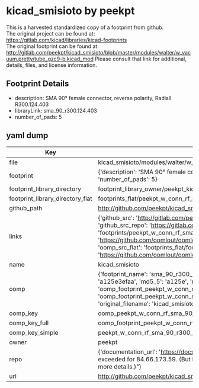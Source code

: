 # kicad_smisioto by peekpt  
This is a harvested standardized copy of a footprint from github.  
The original project can be found at:  
https://gitlab.com/kicad/libraries/kicad-footprints  
The original footprint can be found at:
http://gitlab.com/peekpt/kicad_smisioto/blob/master/modules/walter/w_vacuum.pretty/tube_gzc9-b.kicad_mod
Please consult that link for additional, details, files, and license information.  
## Footprint Details
* description: SMA 90° female connector, reverse polarity, Radiall R300.124.403  
* libraryLink: sma_90_r300.124.403  
* number_of_pads: 5  
## yaml dump  
| Key | Value |  
| --- | --- |  
| file | kicad_smisioto/modules/walter/w_conn_rf.pretty/sma_90_r300.124.403.kicad_mod |  
| footprint | {'description': 'SMA 90° female connector, reverse polarity, Radiall R300.124.403', 'libraryLink': 'sma_90_r300.124.403', 'number_of_pads': 5} |  
| footprint_library_directory | footprint_library_owner/peekpt_kicad_smisioto |  
| footprint_library_directory_flat | footprints_flat/peekpt_w_conn_rf_sma_90_r300_124_403/working |  
| github_path | http://github.com/peekpt/kicad_smisioto/blob/master/modules/walter/w_conn_rf.pretty/sma_90_r300.124.403.kicad_mod |  
| links | {'github_src': 'http://gitlab.com/peekpt/kicad_smisioto/blob/master/modules/walter/w_vacuum.pretty/tube_gzc9-b.kicad_mod', 'github_src_repo': 'https://gitlab.com/kicad/libraries/kicad-footprints', 'oomp_bot': 'footprints/peekpt_w_conn_rf_sma_90_r300_124_403/working', 'oomp_bot_github': 'https://github.com/oomlout/oomlout_oomp_footprint_bot/tree/main/footprints/peekpt_w_conn_rf_sma_90_r300_124_403/working', 'oomp_src_flat': 'footprints_flat/footprints_flat/peekpt_w_conn_rf_sma_90_r300_124_403/working', 'oomp_src_flat_github': 'https://github.com/oomlout/oomlout_oomp_footprint_src/tree/main/footprints_flat/peekpt_w_conn_rf_sma_90_r300_124_403/working'} |  
| name | kicad_smisioto |  
| oomp | {'footprint_name': 'sma_90_r300_124_403', 'library_name': 'w_conn_rf', 'md5': 'a125e3efaafe53735f80b979e5c3b6c0', 'md5_10': 'a125e3efaa', 'md5_5': 'a125e', 'md5_6': 'a125e3', 'oomp_key': 'oomp_peekpt_w_conn_rf_sma_90_r300_124_403', 'oomp_key_extra': 'oomp_footprint_peekpt_w_conn_rf_sma_90_r300_124_403', 'oomp_key_full': 'oomp_footprint_peekpt_w_conn_rf_sma_90_r300_124_403_a125e3', 'oomp_key_simple': 'peekpt_w_conn_rf_sma_90_r300_124_403', 'original_filename': 'kicad_smisioto/modules/walter/w_conn_rf.pretty/sma_90_r300.124.403.kicad_mod', 'owner_name': 'peekpt'} |  
| oomp_key | oomp_peekpt_w_conn_rf_sma_90_r300_124_403 |  
| oomp_key_full | oomp_footprint_peekpt_w_conn_rf_sma_90_r300_124_403 |  
| oomp_key_simple | peekpt_w_conn_rf_sma_90_r300_124_403 |  
| owner | peekpt |  
| repo | {'documentation_url': 'https://docs.github.com/rest/overview/resources-in-the-rest-api#rate-limiting', 'message': "API rate limit exceeded for 84.66.173.59. (But here's the good news: Authenticated requests get a higher rate limit. Check out the documentation for more details.)"} |  
| url | http://github.com/peekpt/kicad_smisioto |  

